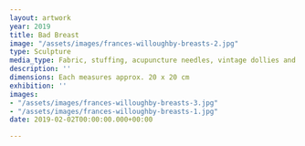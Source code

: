 ```yaml
---
layout: artwork
year: 2019
title: Bad Breast
image: "/assets/images/frances-willoughby-breasts-2.jpg"
type: Sculpture
media_type: Fabric, stuffing, acupuncture needles, vintage dollies and beads
description: ''
dimensions: Each measures approx. 20 x 20 cm
exhibition: ''
images:
- "/assets/images/frances-willoughby-breasts-3.jpg"
- "/assets/images/frances-willoughby-breasts-1.jpg"
date: 2019-02-02T00:00:00.000+00:00

---
```


